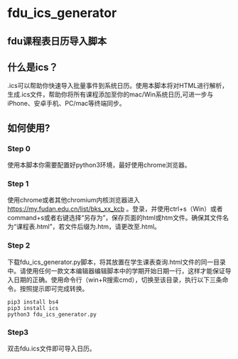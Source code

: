 # fdu_ics_generator
## fdu课程表日历导入脚本

## 什么是ics？
.ics可以帮助你快速导入批量事件到系统日历。使用本脚本将对HTML进行解析，生成.ics文件，帮助你将所有课程添加至你的mac/Win系统日历,可进一步与iPhone、安卓手机、PC/mac等终端同步。

## 如何使用?
### Step 0
使用本脚本你需要配置好python3环境，最好使用chrome浏览器。
	
### Step 1
使用chrome或者其他chromium内核浏览器进入 https://my.fudan.edu.cn/list/bks_xx_kcb 。登录，并使用ctrl+s（Win）或者command+s或者右键选择“另存为”，保存页面的html或htm文件。确保其文件名为“课程表.html”，若文件后缀为.htm，请更改至.html。

### Step 2
下载fdu_ics_generator.py脚本，将其放置在学生课表查询.html文件的同一目录中。请使用任何一款文本编辑器编辑脚本中的学期开始日期一行，这样才能保证导入日期的正确。使用命令行（win+R搜索cmd），切换至该目录，执行以下三条命令。按照提示即可完成转换。

	pip3 install bs4
	pip3 install ics
	python3 fdu_ics_generator.py

### Step3
双击fdu.ics文件即可导入日历。


